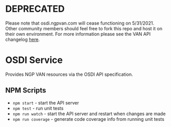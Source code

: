 # DEPRECATED

Please note that osdi.ngpvan.com will cease functioning on 5/31/2021. Other community members should feel free to fork this repo and host it on their own environment.
For more information please see the VAN API changelog [here](https://everyaction.readme.io/changelog/osdingpvancom-api-mirror-deprecation-5312021).



# OSDI Service

Provides NGP VAN resources via the OSDI API specification.

## NPM Scripts

- `npm start` - start the API server
- `npm test` - run unit tests
- `npm run watch` - start the API server and restart when changes are made
- `npm run coverage` - generate code coverage info from running unit tests

